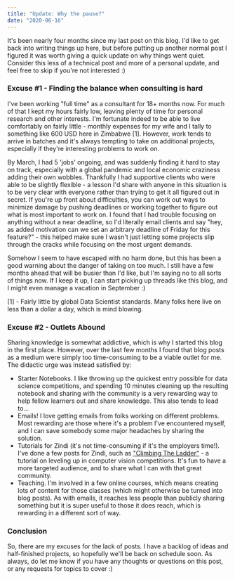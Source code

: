 ```yaml
---
title: "Update: Why the pause?"
date: "2020-06-16"
---
```


It's been nearly four months since my last post on this blog. I'd like to get back into writing things up here, but before putting up another normal post I figured it was worth giving a quick update on why things went quiet. Consider this less of a technical post and more of a personal update, and feel free to skip if you're not interested :)

### Excuse #1 - Finding the balance when consulting is hard

I've been working "full time" as a consultant for 18+ months now. For much of that I kept my hours fairly low, leaving plenty of time for personal research and other interests. I'm fortunate indeed to be able to live comfortably on fairly little - monthly expenses for my wife and I tally to something like 600 USD here in Zimbabwe \[1\]. However, work tends to arrive in batches and it's always tempting to take on additional projects, especially if they're interesting problems to work on.

By March, I had 5 'jobs' ongoing, and was suddenly finding it hard to stay on track, especially with a global pandemic and local economic craziness adding their own wobbles. Thankfully I had supportive clients who were able to be slightly flexible - a lesson I'd share with anyone in this situation is to be very clear with everyone rather than trying to get it all figured out in secret. If you're up front about difficulties, you can work out ways to minimize damage by pushing deadlines or working together to figure out what is most important to work on. I found that I had trouble focusing on anything without a near deadline, so I'd literally email clients and say "hey, as added motivation can we set an arbitrary deadline of Friday for this feature?" - this helped make sure I wasn't just letting some projects slip through the cracks while focusing on the most urgent demands.

Somehow I seem to have escaped with no harm done, but this has been a good warning about the danger of taking on too much. I still have a few months ahead that will be busier than I'd like, but I'm saying no to all sorts of things now. If I keep it up, I can start picking up threads like this blog, and I might even manage a vacation in September :)

\[1\] - Fairly little by global Data Scientist standards. Many folks here live on less than a dollar a day, which is mind blowing.

### Excuse #2 - Outlets Abound

Sharing knowledge is somewhat addictive, which is why I started this blog in the first place. However, over the last few months I found that blog posts as a medium were simply too time-consuming to be a viable outlet for me. The didactic urge was instead satisfied by:

- Starter Notebooks. I like throwing up the quickest entry possible for data science competitions, and spending 10 minutes cleaning up the resulting notebook and sharing with the community is a very rewarding way to help fellow learners out and share knowledge. This also tends to lead to...
- Emails! I love getting emails from folks working on different problems. Most rewarding are those where it's a problem I've encountered myself, and I can save somebody some major headaches by sharing the solution.
- Tutorials for Zindi (it's not time-consuming if it's the employers time!). I've done a few posts for Zindi, such as ["Climbing The Ladder"](https://zindi.africa/blog/climbing-the-ladder-image-recognition-for-ml-competitions-tutorial) - a tutorial on leveling up in computer vision competitions. It's fun to have a more targeted audience, and to share what I can with that great community.
- Teaching. I'm involved in a few online courses, which means creating lots of content for those classes (which might otherwise be turned into blog posts). As with emails, it reaches less people than publicly sharing something but it is super useful to those it does reach, which is rewarding in a different sort of way.

### Conclusion

So, there are my excuses for the lack of posts. I have a backlog of ideas and half-finished projects, so hopefully we'll be back on schedule soon. As always, do let me know if you have any thoughts or questions on this post, or any requests for topics to cover :)
